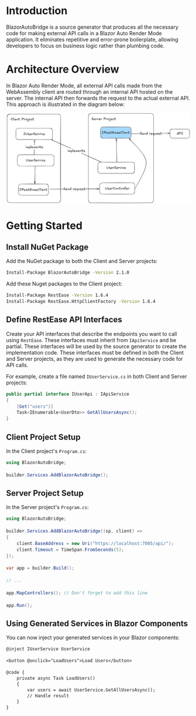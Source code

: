 

# Introduction

BlazorAutoBridge is a source generator that produces all the necessary code for making external API calls in a Blazor Auto Render Mode application.
It eliminates repetitive and error-prone boilerplate, allowing developers to focus on business logic rather than plumbing code.

# Architecture Overview

In Blazor Auto Render Mode, all external API calls made from the WebAssembly client are routed through an internal API hosted on the server.
The internal API then forwards the request to the actual external API.
This approach is illustrated in the diagram below:

![Blazor Auto Render Mode BFF Architecture](./imgs/blazor-auto-bff-arch.png)


# Getting Started

## Install NuGet Package
Add the NuGet package to both the Client and Server projects:

```bash
Install-Package BlazorAutoBridge -Version 2.1.0
```

Add these Nuget packages to the Client project:
```bash
Install-Package RestEase -Version 1.6.4
Install-Package RestEase.HttpClientFactory -Version 1.6.4
```

## Define RestEase API Interfaces 
Create your API interfaces that describe the endpoints you want to call using `RestEase`. 
These interfaces must inherit from `IApiService` and be partial.
These interfaces will be used by the source generator to create the implementation code.
These interfaces must be defined in both the Client and Server projects, as they are used to generate the necessary code for API calls.

For example, create a file named `IUserService.cs` in both Client and Server projects:
```csharp
public partial interface IUserApi : IApiService
{
	[Get("users")]
	Task<IEnumerable<UserDto>> GetAllUsersAsync();
}
```

## Client Project Setup
In the Client project's `Program.cs`:

```csharp
using BlazorAutoBridge;

builder.Services.AddBlazorAutoBridge();
```

## Server Project Setup
In the Server project's `Program.cs`:

```csharp
using BlazorAutoBridge;

builder.Services.AddBlazorAutoBridge((sp, client) =>
{
	client.BaseAddress = new Uri("https://localhost:7005/api/");
	client.Timeout = TimeSpan.FromSeconds(5);
});

var app = builder.Build();

// ...

app.MapControllers(); // Don't forget to add this line

app.Run();
```

## Using Generated Services in Blazor Components
You can now inject your generated services in your Blazor components:

```razor
@inject IUserService UserService

<button @onclick="LoadUsers">Load Users</button>

@code {
	private async Task LoadUsers()
	{
		var users = await UserService.GetAllUsersAsync();
		// Handle result
	}
}
```
